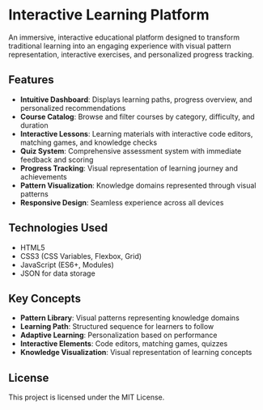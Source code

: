 # Interactive Learning Platform

An immersive, interactive educational platform designed to transform traditional learning into an engaging experience with visual pattern representation, interactive exercises, and personalized progress tracking.

## Features

- **Intuitive Dashboard**: Displays learning paths, progress overview, and personalized recommendations
- **Course Catalog**: Browse and filter courses by category, difficulty, and duration
- **Interactive Lessons**: Learning materials with interactive code editors, matching games, and knowledge checks
- **Quiz System**: Comprehensive assessment system with immediate feedback and scoring
- **Progress Tracking**: Visual representation of learning journey and achievements
- **Pattern Visualization**: Knowledge domains represented through visual patterns
- **Responsive Design**: Seamless experience across all devices

## Technologies Used

- HTML5
- CSS3 (CSS Variables, Flexbox, Grid)
- JavaScript (ES6+, Modules)
- JSON for data storage

## Key Concepts

- **Pattern Library**: Visual patterns representing knowledge domains
- **Learning Path**: Structured sequence for learners to follow
- **Adaptive Learning**: Personalization based on performance
- **Interactive Elements**: Code editors, matching games, quizzes
- **Knowledge Visualization**: Visual representation of learning concepts

## License

This project is licensed under the MIT License.
